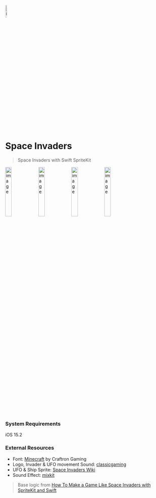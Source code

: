<img width="10%" alt="image" src="https://user-images.githubusercontent.com/43776784/161683340-b1f6b22c-7c7d-4133-87d0-73c11c5447e3.png">

# Space Invaders
>Space Invaders with Swift SpriteKit

<img width="20%" alt="image" src="https://user-images.githubusercontent.com/43776784/162145046-da360487-00c6-44fe-9bdb-f0231a1b11cb.PNG"> <img width="20%" alt="image" src="https://user-images.githubusercontent.com/43776784/162144379-971bdaa5-08fd-4cbd-ac90-76df10eeab7d.gif">
<img width="20%" alt="image" src="https://user-images.githubusercontent.com/43776784/162144370-083174f7-8d5d-4748-b06a-3741d6ed74e7.gif">
<img width="20%" alt="image" src="https://user-images.githubusercontent.com/43776784/162144598-c90ae522-b9d6-409e-a7cc-294b5ce12782.PNG">

### System Requirements
iOS 15.2

### External Resources
- Font: [Minecraft](https://www.dafont.com/minecraft.font) by Craftron Gaming
- Logo, Invader & UFO movement Sound: [classicgaming](https://www.classicgaming.cc/classics/space-invaders/flyers)
- UFO & Ship Sprite: [Space Invaders Wiki](https://spaceinvaders.fandom.com/wiki/Space_Invaders_wiki)
- Sound Effect: [mixkit](https://mixkit.co/free-sound-effects/arcade/)

>Base logic from [How To Make a Game Like Space Invaders with SpriteKit and Swift](https://www.raywenderlich.com/1167-how-to-make-a-game-like-space-invaders-with-spritekit-and-swift-part-1) 
